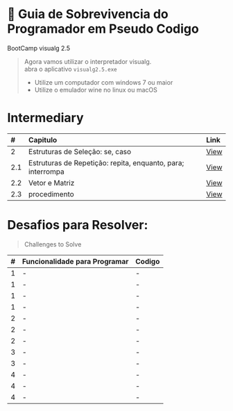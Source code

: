 #  :card_index: Guia de Sobrevivencia do Programador em Pseudo Codigo
BootCamp visualg 2.5   
> Agora vamos utilizar o interpretador visualg.  
> abra o aplicativo `visualg2.5.exe`
> * Utilize um computador com windows 7 ou maior
> * Utilize o emulador wine no linux ou macOS

# Intermediary
| # | Capitulo | Link |
|:---|:---|:---|
| 2   | Estruturas de Seleção: se, caso | [View](2.intermediary.md/2.0.md) |
| 2.1 | Estruturas de Repetição: repita, enquanto, para; interrompa | [View](2.intermediary.md/2.1.md) |
| 2.2 | Vetor e Matriz | [View](2.intermediary.md/2.2.md) |
| 2.3 | procedimento | [View](2.intermediary.md/2.3.md) |
# Desafios para Resolver:
> Challenges to Solve

|#|Funcionalidade para Programar | Codigo |
| :---|:---| :---|
|  1  | - | - |
|  1  | - | - |
|  1  | - | - |
|  1  | - | - |
|  2  | - | - |
|  2  | - | - |
|  2  | - | - |
|  3  | - | - |
|  3  | - | - |
|  4  | - | - |
|  4  | - | - |
|  4  | - | - |

